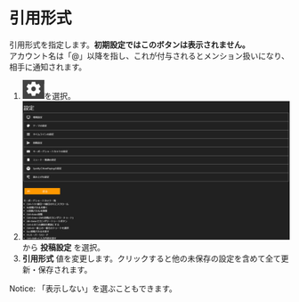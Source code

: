# 引用形式
引用形式を指定します。**初期設定ではこのボタンは表示されません。**  
アカウント名は「@」以降を指し、これが付与されるとメンション扱いになり、相手に通知されます。  

1. ![settings1](https://raw.githubusercontent.com/cutls/TheDeskDocs/master/media/settings1.png)を選択。
1. ![settings2](https://raw.githubusercontent.com/cutls/TheDeskDocs/master/media/settings2.png)から __投稿設定__ を選択。
1.  __引用形式__ 値を変更します。クリックすると他の未保存の設定を含めて全て更新・保存されます。

Notice: 「表示しない」を選ぶこともできます。
